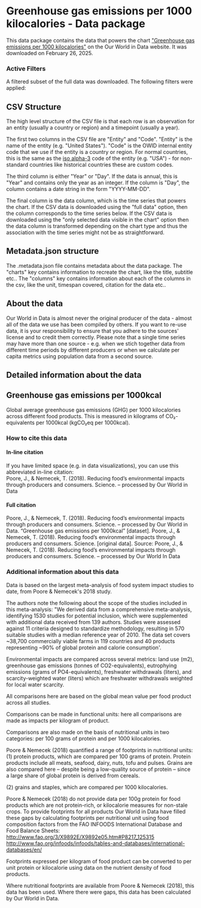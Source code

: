 # Greenhouse gas emissions per 1000 kilocalories - Data package

This data package contains the data that powers the chart ["Greenhouse gas emissions per 1000 kilocalories"](https://ourworldindata.org/grapher/ghg-kcal-poore?v=1&csvType=full&useColumnShortNames=false) on the Our World in Data website. It was downloaded on February 26, 2025.

### Active Filters

A filtered subset of the full data was downloaded. The following filters were applied:

## CSV Structure

The high level structure of the CSV file is that each row is an observation for an entity (usually a country or region) and a timepoint (usually a year).

The first two columns in the CSV file are "Entity" and "Code". "Entity" is the name of the entity (e.g. "United States"). "Code" is the OWID internal entity code that we use if the entity is a country or region. For normal countries, this is the same as the [iso alpha-3](https://en.wikipedia.org/wiki/ISO_3166-1_alpha-3) code of the entity (e.g. "USA") - for non-standard countries like historical countries these are custom codes.

The third column is either "Year" or "Day". If the data is annual, this is "Year" and contains only the year as an integer. If the column is "Day", the column contains a date string in the form "YYYY-MM-DD".

The final column is the data column, which is the time series that powers the chart. If the CSV data is downloaded using the "full data" option, then the column corresponds to the time series below. If the CSV data is downloaded using the "only selected data visible in the chart" option then the data column is transformed depending on the chart type and thus the association with the time series might not be as straightforward.

## Metadata.json structure

The .metadata.json file contains metadata about the data package. The "charts" key contains information to recreate the chart, like the title, subtitle etc.. The "columns" key contains information about each of the columns in the csv, like the unit, timespan covered, citation for the data etc..

## About the data

Our World in Data is almost never the original producer of the data - almost all of the data we use has been compiled by others. If you want to re-use data, it is your responsibility to ensure that you adhere to the sources' license and to credit them correctly. Please note that a single time series may have more than one source - e.g. when we stich together data from different time periods by different producers or when we calculate per capita metrics using population data from a second source.

## Detailed information about the data


## Greenhouse gas emissions per 1000kcal
Global average greenhouse gas emissions (GHG) per 1000 kilocalories across different food products. This is measured in kilograms of CO₂-equivalents per 1000kcal (kgCO₂eq per 1000kcal).


### How to cite this data

#### In-line citation
If you have limited space (e.g. in data visualizations), you can use this abbreviated in-line citation:  
Poore, J., & Nemecek, T. (2018). Reducing food’s environmental impacts through producers and consumers. Science. – processed by Our World in Data

#### Full citation
Poore, J., & Nemecek, T. (2018). Reducing food’s environmental impacts through producers and consumers. Science. – processed by Our World in Data. “Greenhouse gas emissions per 1000kcal” [dataset]. Poore, J., & Nemecek, T. (2018). Reducing food’s environmental impacts through producers and consumers. Science. [original data].
Source: Poore, J., & Nemecek, T. (2018). Reducing food’s environmental impacts through producers and consumers. Science. – processed by Our World In Data

### Additional information about this data
Data is based on the largest meta-analysis of food system impact studies to date, from Poore & Nemecek's 2018 study.

The authors note the following about the scope of the studies included in this meta-analysis:
"We derived data from a comprehensive meta-analysis, identifying 1530 studies for potential inclusion, which were supplemented with additional data received from 139 authors. Studies were assessed against 11 criteria designed to standardize methodology, resulting in 570 suitable studies with a median reference year of 2010. The data set covers ~38,700 commercially viable farms in 119 countries and 40 products representing ~90% of global protein and calorie consumption'.

Environmental impacts are compared across several metrics: land use (m2), greenhouse gas emissions (tonnes of CO2-equivalents), eutrophying emissions (grams of PO4-equivalents), freshwater withdrawals (liters), and scarcity-weighted water (liters) which are freshwater withdrawals weighted for local water scarcity.

All comparisons here are based on the global mean value per food product across all studies.

Comparisons can be made in functional units: here all comparisons are made as impacts per kilogram of product.

Comparisons are also made on the basis of nutritional units in two categories: per 100 grams of protein and per 1000 kilocalories.

Poore & Nemecek (2018) quantified a range of footprints in nutritional units:
(1) protein products, which are compared per 100 grams of protein. Protein products include all meats, seafood, dairy, nuts, tofu and pulses. Grains are also compared here – despite being a low-quality source of protein – since a large share of global protein is derived from cereals.

(2) grains and staples, which are compared per 1000 kilocalories.

Poore & Nemecek (2018) do not provide data per 100g protein for food products which are not protein-rich, or kilocalorie measures for non-stale crops. To provide footprints for all products Our World in Data have filled these gaps by calculating footprints per nutritional unit using food composition factors from the FAO INFOODS International Database and Food Balance Sheets:
http://www.fao.org/3/X9892E/X9892e05.htm#P8217_125315
http://www.fao.org/infoods/infoods/tables-and-databases/international-databases/en/

Footprints expressed per kilogram of food product can be converted to per unit protein or kilocalorie using data on the nutrient density of food products.

Where nutritional footprints are available from Poore & Nemecek (2018), this data has been used. Where there were gaps, this data has been calculated by Our World in Data.


    